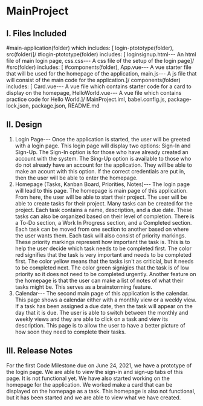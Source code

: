 # MainProject
I. Files Included
------------------
#main-application(folder) which includes: [
login-ptototype(folder), src(folder)]/
#login-ptototype(folder) includes: [
loginsignup.html---            An html file of main login page,
css.css---                     A css file of the setup of the login page]/
#src(folder) includes: [
#components(folder),
App.vue---                     A vue starter file that will be used for the homepage of the application,
main.js---                     A js file that will consist of the main code for the application.]/
components(folder) includes: [
Card.vue---                     A vue file which contains starter code for a card to display on the homepage,
HelloWorld.vue---               A vue file which contains practice code for Hello World.]/
MainProject.iml, babel.config.js, package-lock,json, package.json, 
README.md                      

II. Design
-----------
1. Login Page--- Once the application is started, the user will be greeted with a login page. This login page will display two options: Sign-In and Sign-Up. The Sign-In option is for those who have already created an account with the system. The Sing-Up option is available to those who do not already have an account for the application. They will be able to make an acount with this option. If the correct credentials are put in, then the user will be able to enter the homepage.
2. Homepage (Tasks, Kanban Board, Priorities, Notes)--- The login page will lead to this page. The homepage is main page of this application. From here, the user will be able to start their project. The user will be able to create tasks for their project. Many tasks can be created for the project. Each task contains a name, description, and a due date. These tasks can also be organized based on their level of completion. There is a To-Do section, a Work In Progress section, and a Completed section. Each task can be moved from one section to another based on where the user wants them. Each task will also consist of priority markings. These priority markings represent how important the task is. This is to help the user decide which task needs to be completed first. The color red signifies that the task is very important and needs to be completed first. The color yellow means that the tasks isn't as criticial, but it needs to be completed next. The color green signigies that the task is of low priority so it does not need to be completed urgently. Another feature on the homepage is that the user can make a list of notes of what their tasks might be. This serves as a brainstorming feature.
3. Calendar--- The second main page of this application is the calendar. This page shows a calendar either with a monthly view or a weekly view. If a task has been assigned a due date, then the task will appear on the day that it is due. The user is able to switch between the monthly and weekly views and they are able to click on a task and view its description. This page is to allow the user to have a better picture of how soon they need to complete their tasks.

III. Release Notes
-------------------
For the first Code Milestone due on June 24, 2021, we have a prototype of the login page. We are able to view the sign-in and sign-up tabs of this page. It is not functional yet. We have also started working on the homepage for the application. We worked make a card that can be displayed on the homepage as a task. This homepage is also not functional, but it has been started and we are able to view what we have created.
